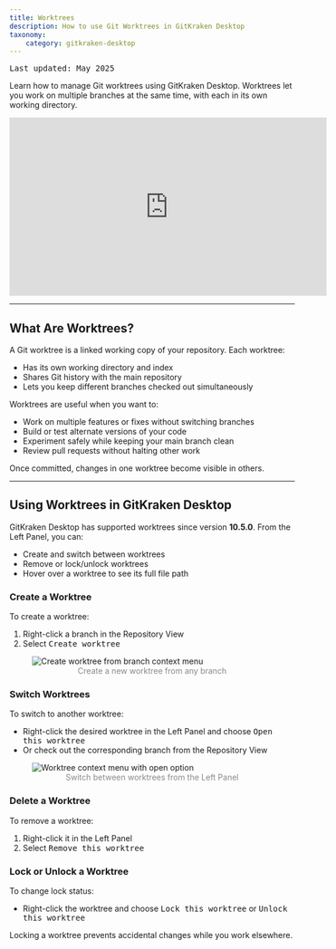 ```yaml
---
title: Worktrees
description: How to use Git Worktrees in GitKraken Desktop
taxonomy:
    category: gitkraken-desktop
---
```

<kbd>Last updated: May 2025</kbd>

Learn how to manage Git worktrees using GitKraken Desktop. Worktrees let you work on multiple branches at the same time, with each in its own working directory.

<div class='embed-container embed-container--16-9'>
    <iframe width='560' height='315' src='https://www.youtube.com/embed/grAsFn5yvjA?rel=0&vq=hd1080' frameborder='0' allowfullscreen></iframe>
</div>

***

## What Are Worktrees?

A Git worktree is a linked working copy of your repository. Each worktree:

- Has its own working directory and index
- Shares Git history with the main repository
- Lets you keep different branches checked out simultaneously

Worktrees are useful when you want to:

- Work on multiple features or fixes without switching branches
- Build or test alternate versions of your code
- Experiment safely while keeping your main branch clean
- Review pull requests without halting other work

Once committed, changes in one worktree become visible in others.

***

## Using Worktrees in GitKraken Desktop

GitKraken Desktop has supported worktrees since version **10.5.0**. From the Left Panel, you can:

- Create and switch between worktrees
- Remove or lock/unlock worktrees
- Hover over a worktree to see its full file path

### Create a Worktree

To create a worktree:
1. Right-click a branch in the Repository View
2. Select <kbd>Create worktree</kbd>

<figure>
  <img src="/wp-content/uploads/gkd-10-5-create-worktree.png" class="help-center-img img-bordered" alt="Create worktree from branch context menu">
  <figcaption style="text-align:center; color:#888">Create a new worktree from any branch</figcaption>
</figure>

### Switch Worktrees

To switch to another worktree:
- Right-click the desired worktree in the Left Panel and choose <kbd>Open this worktree</kbd>
- Or check out the corresponding branch from the Repository View

<figure>
  <img src="/wp-content/uploads/gkd-10-5-worktrees-actions.png" class="help-center-img img-bordered" alt="Worktree context menu with open option">
  <figcaption style="text-align:center; color:#888">Switch between worktrees from the Left Panel</figcaption>
</figure>

### Delete a Worktree

To remove a worktree:
1. Right-click it in the Left Panel
2. Select <kbd>Remove this worktree</kbd>

### Lock or Unlock a Worktree

To change lock status:
- Right-click the worktree and choose <kbd>Lock this worktree</kbd> or <kbd>Unlock this worktree</kbd>

Locking a worktree prevents accidental changes while you work elsewhere.
